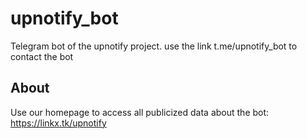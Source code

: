# upnotify_bot
Telegram bot of the upnotify project. use the link t.me/upnotify_bot to contact the bot

## About
Use our homepage to access all publicized data about the bot: https://linkx.tk/upnotify

